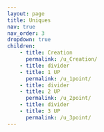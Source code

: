 ```yaml
---
layout: page
title: Uniques
nav: true
nav_order: 3
dropdown: true
children:
    - title: Creation
      permalink: /u_Creation/
    - title: divider
    - title: 1 UP
      permalink: /u_1point/
    - title: divider
    - title: 2 UP
      permalink: /u_2point/
    - title: divider
    - title: 3 UP
      permalink: /u_3point/
---
```

